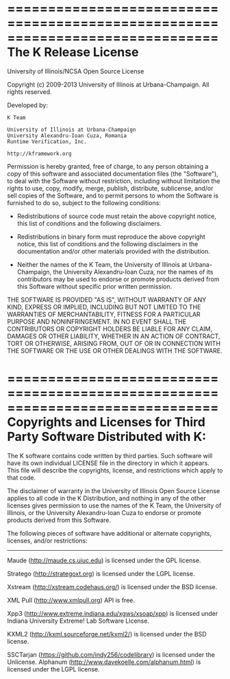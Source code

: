 <!-- Copyright (c) 2010-2014 K Team. All Rights Reserved. -->
==============================================================================
The K Release License
==============================================================================
University of Illinois/NCSA
Open Source License

Copyright (c) 2009-2013 University of Illinois at Urbana-Champaign.
All rights reserved.

Developed by:

    K Team

    University of Illinois at Urbana-Champaign
    University Alexandru-Ioan Cuza, Romania
    Runtime Verification, Inc.

    http://kframework.org

Permission is hereby granted, free of charge, to any person obtaining a copy of
this software and associated documentation files (the "Software"), to deal with
the Software without restriction, including without limitation the rights to
use, copy, modify, merge, publish, distribute, sublicense, and/or sell copies
of the Software, and to permit persons to whom the Software is furnished to do
so, subject to the following conditions:

* Redistributions of source code must retain the above copyright notice,
      this list of conditions and the following disclaimers.

* Redistributions in binary form must reproduce the above copyright notice,
      this list of conditions and the following disclaimers in the
      documentation and/or other materials provided with the distribution.

* Neither the names of the K Team, the University of Illinois at
      Urbana-Champaign, the University Alexandru-Ioan Cuza, nor the names of
      its contributors may be used to endorse or promote products derived from
      this Software without specific prior written permission.

THE SOFTWARE IS PROVIDED "AS IS", WITHOUT WARRANTY OF ANY KIND, EXPRESS OR
IMPLIED, INCLUDING BUT NOT LIMITED TO THE WARRANTIES OF MERCHANTABILITY,
FITNESS FOR A PARTICULAR PURPOSE AND NONINFRINGEMENT. IN NO EVENT SHALL THE
CONTRIBUTORS OR COPYRIGHT HOLDERS BE LIABLE FOR ANY CLAIM, DAMAGES OR OTHER
LIABILITY, WHETHER IN AN ACTION OF CONTRACT, TORT OR OTHERWISE, ARISING FROM,
OUT OF OR IN CONNECTION WITH THE SOFTWARE OR THE USE OR OTHER DEALINGS WITH THE
SOFTWARE.

==============================================================================
Copyrights and Licenses for Third Party Software Distributed with K:
==============================================================================
The K software contains code written by third parties. Such software will have
its own individual LICENSE file in the directory in which it appears. This
file will describe the copyrights, license, and restrictions which apply to
that code.

The disclaimer of warranty in the University of Illinois Open Source License
applies to all code in the K Distribution, and nothing in any of the other
licenses gives permission to use the names of the K Team, the
University of Illinois, or the University Alexandru-Ioan Cuza to endorse or
promote products derived from this Software.

The following pieces of software have additional or alternate copyrights,
licenses, and/or restrictions:

---------------------------------------
Maude (http://maude.cs.uiuc.edu) is licensed under the GPL license.

Stratego (http://strategoxt.org) is licensed under the LGPL license.

Xstream (http://xstream.codehaus.org/) is licensed under the BSD license.

XML Pull (http://www.xmlpull.org) API is free.

Xpp3 (http://www.extreme.indiana.edu/xgws/xsoap/xpp) is licensed under Indiana
University Extreme! Lab Software License.

KXML2 (http://kxml.sourceforge.net/kxml2/) is licensed under the BSD license.

SSCTarjan (https://github.com/indy256/codelibrary) is licensed under the Unlicense.
Alphanum (http://www.davekoelle.com/alphanum.html) is licensed under the LGPL license.
